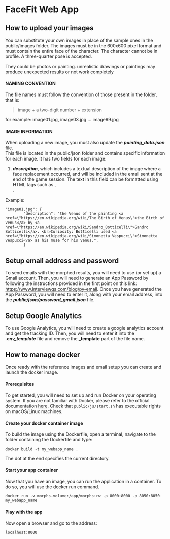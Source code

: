 # FaceFit Web App

## How to upload your images
You can substitute your own images in place of the sample ones in the public/images folder.
The images must be in the 600x600 pixel format and must contain the entire face of the character. The character cannot be in profile. A three-quarter pose is accepted.  

They could be photos or painting. unrealistic drawings or paintings may produce unexpected results or not work completely
#### NAMING CONVENTION
The file names must follow the convention of those present in the folder, that is:  
>image + a two-digit number + extension  
> 
for example: image01.jpg, image03.jpg ... image99.jpg  
#### IMAGE INFORMATION
When uploading a new image, you must also update the ___painting_data.json___ file.  
This file is located in the public/json folder and contains specific information for each image. It has two fields for each image:  
1. ___description___, which includes a textual description of the image where a face replacement occurred, and will be included in the email sent at the end of the game session. The text in this field can be formatted using HTML tags such as <a href></a>, <br>.  

Example:  
```
"image01.jpg": {
        "description": "the Venus of the painting <a href=\"https://en.wikipedia.org/wiki/The_Birth_of_Venus\">the Birth of Venus</a> by <a href=\"https://en.wikipedia.org/wiki/Sandro_Botticelli\">Sandro Botticelli</a>. <br>Curiosity: Botticelli used <a href=\"https://en.wikipedia.org/wiki/Simonetta_Vespucci\">Simonetta Vespucci</a> as his muse for his Venus.",
        }
```
## Setup email address and password
To send emails with the morphed results, you will need to use (or set up) a Gmail account. Then, you will need to generate an App Password by following the instructions provided in the first point on this link: https://www.interviewqs.com/blog/py-email.
Once you have generated the App Password, you will need to enter it, along with your email address, into the ___public/json/password_gmail.json___ file. 
## Setup Google Analytics
To use Google Analytics, you will need to create a google analytics account and get the tracking ID. 
Then, you will need to enter it into the ___.env_template___ file and remove the **_template** part of the file name.

## How to manage docker
Once ready with the reference images and email setup you can create and launch the docker image.
#### Prerequisites
To get started, you will need to set up and run Docker on your operating system. If you are not familiar with Docker, please refer to the official documentation [here](https://docs.docker.com/).
Check that `public/js/start.sh` has executable rights on macOS/Linux machines.
#### Create your docker container image 
To build the image using the Dockerfile, open a terminal, navigate to the folder containing the Dockerfile and type:  
```
docker build -t my_webapp_name .
```  
The dot at the end specifies the current directory.  
#### Start your app container
Now that you have an image, you can run the application in a container. To do so, you will use the docker run command.  
```
docker run -v morphs-volume:/app/morphs:rw -p 8000:8000 -p 8050:8050 my_webapp_name
``` 
#### Play with the app
Now open a browser and go to the address:  
```
localhost:8000
```